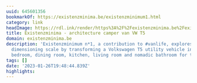 ```yaml
---
uuid: 645601356
bookmarkOf: https://existenzminima.be/existenzminimum1.html
category: link
headImage: https://rdl.ink/render/https%3A%2F%2Fexistenzminima.be%2Fexistenzminimum1.html
title: Existenzminima - architecture camper van VW T5
domain: existenzminima.be
description: 'Existenzminimum n*1, a contribution to #vanlife, explores the minimorum
  dimensioning scale by transforming a Volkswagen T5 utility vehicle into an office,
  bedroom, dining room, kitchen, living room and nomadic bathroom for two people.'
tags: []
date: '2023-01-26T19:48:44.839Z'
highlights:
---
```



